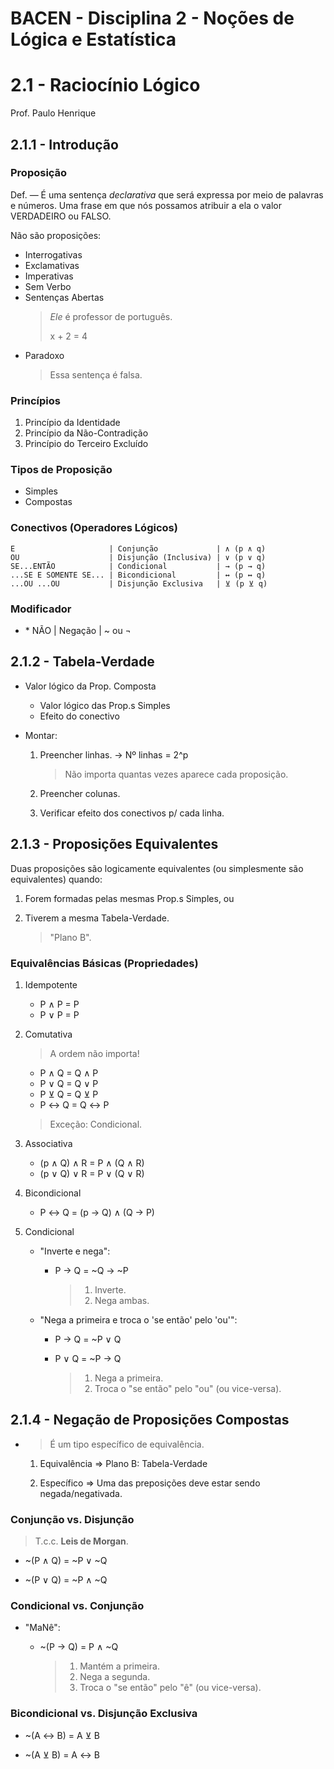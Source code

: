 # BACEN - Disciplina 2 - Noções de Lógica e Estatística

# 2.1 - Raciocínio Lógico

Prof. Paulo Henrique

## 2.1.1 - Introdução

### Proposição

Def. — É uma sentença _declarativa_ que será expressa por meio de palavras e números. Uma frase em que nós possamos atribuir a ela o valor VERDADEIRO ou FALSO.

Não são proposições:

- Interrogativas
- Exclamativas
- Imperativas
- Sem Verbo
- Sentenças Abertas
  > _Ele_ é professor de português.
  >
  > x + 2 = 4
- Paradoxo
  > Essa sentença é falsa.

### Princípios

1. Princípio da Identidade
2. Princípio da Não-Contradição
3. Princípio do Terceiro Excluído

### Tipos de Proposição

- Simples
- Compostas

### Conectivos (Operadores Lógicos)

```
E                     | Conjunção             | ∧ (p ∧ q)
OU                    | Disjunção (Inclusiva) | ∨ (p ∨ q)
SE...ENTÃO            | Condicional           | → (p → q)
...SE E SOMENTE SE... | Bicondicional         | ↔ (p ↔ q)
...OU ...OU           | Disjunção Exclusiva   | ⊻ (p ⊻ q)
```

### Modificador

- \* NÃO | Negação | ~ ou ¬

## 2.1.2 - Tabela-Verdade

- Valor lógico da Prop. Composta

  - Valor lógico das Prop.s Simples
  - Efeito do conectivo

- Montar:

  1. Preencher linhas. -> Nº linhas = 2^p
     > Não importa quantas vezes aparece cada proposição.
  2. Preencher colunas.

  3. Verificar efeito dos conectivos p/ cada linha.

## 2.1.3 - Proposições Equivalentes

Duas proposições são logicamente equivalentes (ou simplesmente são equivalentes) quando:

1. Forem formadas pelas mesmas Prop.s Simples, ou

2. Tiverem a mesma Tabela-Verdade.
   > "Plano B".

### Equivalências Básicas (Propriedades)

1. Idempotente

   - P ∧ P = P
   - P ∨ P = P

2. Comutativa

   > A ordem não importa!

   - P ∧ Q = Q ∧ P
   - P ∨ Q = Q ∨ P
   - P ⊻ Q = Q ⊻ P
   - P ↔ Q = Q ↔ P

   > Exceção: Condicional.

3. Associativa

   - (p ∧ Q) ∧ R = P ∧ (Q ∧ R)
   - (p ∨ Q) ∨ R = P ∨ (Q ∨ R)

4. Bicondicional

   - P ↔ Q = (p → Q) ∧ (Q → P)

5. Condicional

   - "Inverte e nega":

     - P → Q = ~Q → ~P

       > 1. Inverte.
       > 2. Nega ambas.

   - "Nega a primeira e troca o 'se então' pelo 'ou'":

     - P → Q = ~P ∨ Q
     - P ∨ Q = ~P → Q

       > 1. Nega a primeira.
       > 2. Troca o "se então" pelo "ou" (ou vice-versa).

## 2.1.4 - Negação de Proposições Compostas

- > É um tipo específico de equivalência.

  1. Equivalência => Plano B: Tabela-Verdade

  2. Específico => Uma das preposições deve estar sendo negada/negativada.

### Conjunção vs. Disjunção

> T.c.c. **Leis de Morgan**.

- ~(P ∧ Q) = ~P ∨ ~Q

- ~(P ∨ Q) = ~P ∧ ~Q

### Condicional vs. Conjunção

- "MaNê":

  - ~(P → Q) = P ∧ ~Q

    > 1. Mantém a primeira.
    > 2. Nega a segunda.
    > 3. Troca o "se então" pelo "ê" (ou vice-versa).

### Bicondicional vs. Disjunção Exclusiva

- ~(A ↔ B) = A ⊻ B

- ~(A ⊻ B) = A ↔ B
